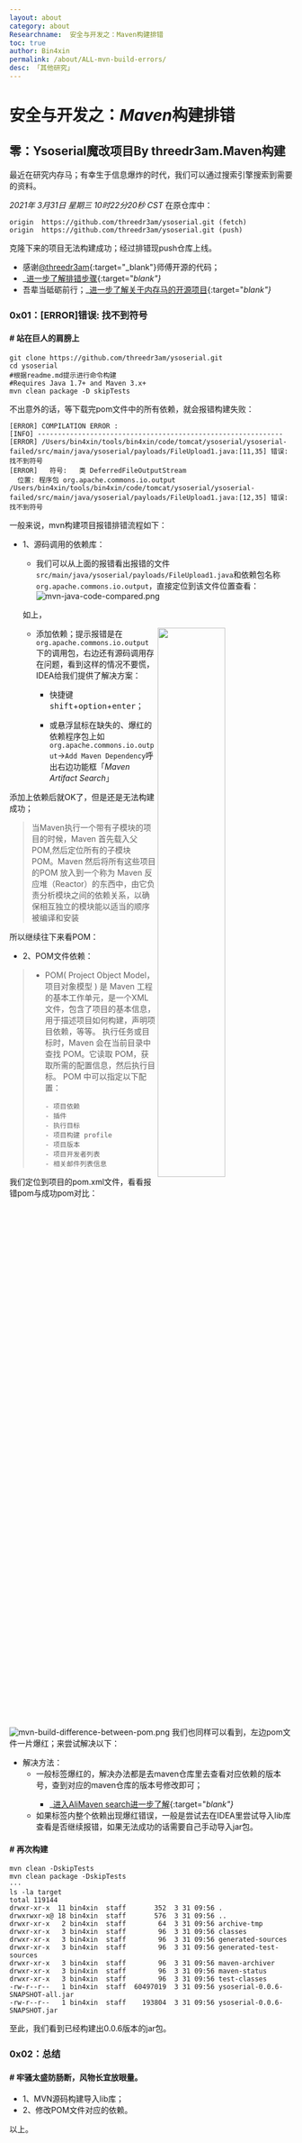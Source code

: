 ```yaml
---
layout: about
category: about
Researchname:  安全与开发之：Maven构建排错
toc: true
author: Bin4xin
permalink: /about/ALL-mvn-build-errors/
desc: 「其他研究」
---
```


<h1>安全与开发之：<em>Maven</em>构建排错</h1>

## 零：Ysoserial魔改项目By threedr3am.Maven构建

最近在研究内存马；有幸生于信息爆炸的时代，我们可以通过搜索引擎搜索到需要的资料。

*2021年 3月31日 星期三 10时22分20秒 CST* 在原仓库中：
```
origin  https://github.com/threedr3am/ysoserial.git (fetch)
origin  https://github.com/threedr3am/ysoserial.git (push)
```
克隆下来的项目无法构建成功；经过排错现push仓库上线。

 * 感谢[@threedr3am](https://github.com/threedr3am/){:target="_blank"}师傅开源的代码；
 * _[进一步了解排错步骤](/about/ALL-mvn-build-errors/){:target="_blank"}_ 
 * 吾辈当砥砺前行；_[进一步了解关于内存马的开源项目](https://github.com/Bin4xin/sweet-ysoserial){:target="_blank"}_


### 0x01：[ERROR]错误: 找不到符号

#### # 站在巨人的肩膀上

```
git clone https://github.com/threedr3am/ysoserial.git
cd ysoserial
#根据readme.md提示进行命令构建
#Requires Java 1.7+ and Maven 3.x+
mvn clean package -D skipTests
```

不出意外的话，等下载完pom文件中的所有依赖，就会报错构建失败：

```
[ERROR] COMPILATION ERROR : 
[INFO] -------------------------------------------------------------
[ERROR] /Users/bin4xin/tools/bin4xin/code/tomcat/ysoserial/ysoserial-failed/src/main/java/ysoserial/payloads/FileUpload1.java:[11,35] 错误: 找不到符号
[ERROR]   符号:   类 DeferredFileOutputStream
  位置: 程序包 org.apache.commons.io.output
/Users/bin4xin/tools/bin4xin/code/tomcat/ysoserial/ysoserial-failed/src/main/java/ysoserial/payloads/FileUpload1.java:[12,35] 错误: 找不到符号
```
一般来说，mvn构建项目报错排错流程如下：

- 1、源码调用的依赖库：
    * 我们可以从上面的报错看出报错的文件`src/main/java/ysoserial/payloads/FileUpload1.java`和依赖包名称`org.apache.commons.io.output`，直接定位到该文件位置查看：
![mvn-java-code-compared.png](https://i.loli.net/2021/11/18/TdVxFvg12wszb5U.png)
    
    如上，
    
    <img align="right" src="https://i.loli.net/2021/11/18/dLne3augCRScJTq.png" height="50%" width="50%" />
    
    * 添加依赖；提示报错是在`org.apache.commons.io.output`下的调用包，右边还有源码调用存在问题，看到这样的情况不要慌，IDEA给我们提供了解决方案：
        
        * 快捷键<kbd>shift</kbd>+<kbd>option</kbd>+<kbd>enter</kbd>；
    
        * 或悬浮鼠标在缺失的、爆红的依赖程序包上如`org.apache.commons.io.output`->`Add Maven Dependency`呼出右边功能框「_Maven Artifact Search_」


添加上依赖后就OK了，但是还是无法构建成功；

>当Maven执行一个带有子模块的项目的时候，Maven 首先载入父POM,然后定位所有的子模块 POM。Maven 然后将所有这些项目的POM
>放入到一个称为 Maven 反应堆（Reactor）的东西中，由它负责分析模块之间的依赖关系，以确保相互独立的模块能以适当的顺序被编译和安装

所以继续往下来看POM：

- 2、POM文件依赖：

> - POM( Project Object Model，项目对象模型 ) 是 Maven 工程的基本工作单元，是一个XML文件，包含了项目的基本信息，用于描述项目如何构建，声明项目依赖，等等。
>   执行任务或目标时，Maven 会在当前目录中查找 POM。它读取 POM，获取所需的配置信息，然后执行目标。
>   POM 中可以指定以下配置：
>
>       - 项目依赖
>       - 插件
>       - 执行目标
>       - 项目构建 profile
>       - 项目版本
>       - 项目开发者列表
>       - 相关邮件列表信息

我们定位到项目的pom.xml文件，看看报错pom与成功pom对比：
![mvn-build-difference-between-pom.png](https://i.loli.net/2021/11/18/wDRnjLko21pq86s.png)
我们也同样可以看到，左边pom文件一片爆红；来尝试解决以下：

- 解决方法：
    * 一般<version>标签爆红的，解决办法都是去maven仓库里去查看对应依赖的版本号，查到对应的maven仓库的版本号修改即可；  
        * _[进入AliMaven search进一步了解](https://maven.aliyun.com/mvn/search){:target="_blank"}_
    * 如果<dependency>标签内整个依赖出现爆红错误，一般是尝试去在IDEA里尝试导入lib库查看是否继续报错，如果无法成功的话需要自己手动导入jar包。
    
    
#### # 再次构建

```
mvn clean -DskipTests
mvn clean package -DskipTests
···
ls -la target
total 119144
drwxr-xr-x  11 bin4xin  staff       352  3 31 09:56 .
drwxrwxr-x@ 18 bin4xin  staff       576  3 31 09:56 ..
drwxr-xr-x   2 bin4xin  staff        64  3 31 09:56 archive-tmp
drwxr-xr-x   3 bin4xin  staff        96  3 31 09:56 classes
drwxr-xr-x   3 bin4xin  staff        96  3 31 09:56 generated-sources
drwxr-xr-x   3 bin4xin  staff        96  3 31 09:56 generated-test-sources
drwxr-xr-x   3 bin4xin  staff        96  3 31 09:56 maven-archiver
drwxr-xr-x   3 bin4xin  staff        96  3 31 09:56 maven-status
drwxr-xr-x   3 bin4xin  staff        96  3 31 09:56 test-classes
-rw-r--r--   1 bin4xin  staff  60497019  3 31 09:56 ysoserial-0.0.6-SNAPSHOT-all.jar
-rw-r--r--   1 bin4xin  staff    193804  3 31 09:56 ysoserial-0.0.6-SNAPSHOT.jar 
```
至此，我们看到已经构建出0.0.6版本的jar包。

### 0x02：总结
#### # 牢骚太盛防肠断，风物长宜放眼量。

- 1、MVN源码构建导入lib库；
- 2、修改POM文件对应的依赖。

以上。